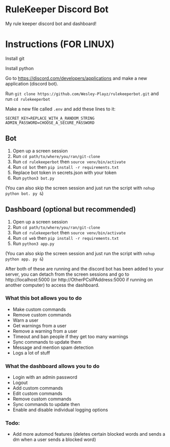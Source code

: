 # RuleKeeper Discord Bot
My rule keeper discord bot and dashboard!


# Instructions (FOR LINUX)
Install git

Install python

Go to https://discord.com/developers/applications and make a new application (discord bot).

Run `git clone https://github.com/Wesley-Playz/rulekeeperbot.git` and run `cd rulekeeperbot`

Make a new file called `.env` and add these lines to it:
```
SECRET_KEY=REPLACE_WITH_A_RANDOM_STRING
ADMIN_PASSWORD=CHOOSE_A_SECURE_PASSWORD
```

## Bot
1. Open up a screen session
2. Run `cd path/to/where/you/ran/git-clone`
3. Run `cd rulekeeperbot` then `source venv/bin/activate`
4. Run `cd bot` then `pip install -r requirements.txt`
5. Replace bot token in secrets.json with your token
6. Run `python3 bot.py`

(You can also skip the screen session and just run the script with `nohup python bot. py &`)

## Dashboard (optional but recommended)
1. Open up a screen session
2. Run `cd path/to/where/you/ran/git-clone`
3. Run `cd rulekeeperbot` then `source venv/bin/activate`
4. Run `cd web` then `pip install -r requirements.txt`
5. Run `python3 app.py`

(You can also skip the screen session and just run the script with `nohup python app. py &`)


After both of these are running and the discord bot has been added to your server, you can detach from the screen sessions and go to http://localhost:5000 (or http://OtherPCsIPAddress:5000 if running on another computer) to access the dashboard.

### What this bot allows you to do
- Make custom commands
- Remove custom commands
- Warn a user
- Get warnings from a user
- Remove a warning from a user
- Timeout and ban people if they get too many warnings
- Sync commands to update them
- Message and mention spam detection
- Logs a lot of stuff

### What the dashboard allows you to do
- Login with an admin password
- Logout
- Add custom commands
- Edit custom commands
- Remove custom commands
- Sync commands to update then
- Enable and disable individual logging options

### Todo:
- Add more automod features (deletes certain blocked words and sends a dm when a user sends a blocked word)
